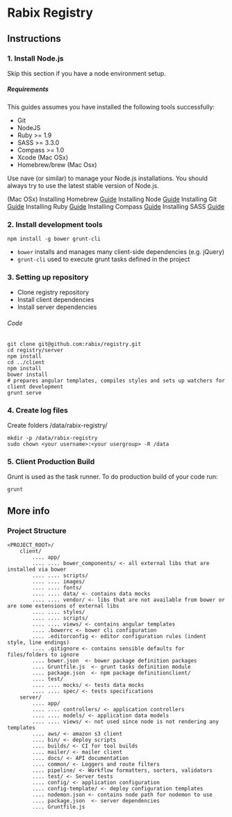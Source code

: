 # Rabix Registry

## Instructions
### 1. Install Node.js

Skip this section if you have a node environment setup.

##### Requirements

This guides assumes you have installed the following tools successfully:
- Git
- NodeJS
- Ruby >= 1.9
- SASS >= 3.3.0
- Compass >= 1.0
- Xcode (Mac OSx)
- Homebrew/brew (Mac Osx)

Use nave (or similar) to manage your Node.js installations. You should always try
to use the latest stable version of Node.js.

(Mac OSx) Installing Homebrew [Guide](http://brew.sh/)
Installing Node [Guide](http://nodejs.org/download/)
Installing Git [Guide](http://git-scm.com/book/en/v2/Getting-Started-Installing-Git)
Installing Ruby [Guide](https://www.ruby-lang.org/en/documentation/installation/)
Installing Compass [Guide](http://compass-style.org/install/)
Installing SASS [Guide](http://sass-lang.com/install)

### 2. Install development tools

	npm install -g bower grunt-cli

- `bower` installs and manages many client-side dependencies (e.g. jQuery)
- `grunt-cli` used to execute grunt tasks defined in the project

### 3. Setting up repository

- Clone registry repository
- Install client dependencies
- Install server dependencies

###### Code

    git clone git@github.com:rabix/registry.git
    cd registry/server
    npm install
    cd ../client
    npm install
    bower install
    # prepares angular templates, compiles styles and sets up watchers for client development
    grunt serve


### 4. Create log files

Create folders /data/rabix-registry/

    mkdir -p /data/rabix-registry
    sudo chown <your username>:<your usergroup> -R /data

### 5. Client Production Build

Grunt is used as the task runner. To do production build of your code run:

	grunt

## More info

### Project Structure
	<PROJECT_ROOT>/
	    client/
            .... app/
            .... .... bower_components/ <- all external libs that are installed via bower
            .... .... scripts/
            .... .... images/
            .... .... fonts/
            .... .... data/ <- contains data mocks
            .... .... vendor/ <- libs that are not available from bower or are some extensions of external libs
            .... .... styles/
            .... .... scripts/
            .... .... views/ <- contains angular templates
            .... .bowerrc <- bower cli configuration
            .... .editorconfig <- editor configuration rules (indent style, line endings)
            .... .gitignore <- contains sensible defaults for files/folders to ignore
            .... bower.json  <- bower package definition packages
            .... Gruntfile.js  <- grunt tasks definition module
            .... package.json  <- npm package definitionclient/
            .... test/
            .... .... mocks/ <- tests data mocks
            .... .... spec/ <- tests specifications
        server/
            .... app/
            .... .... controllers/ <- application controllers
            .... .... models/ <- application data models
            .... .... views/ <- not used since node is not rendering any templates
            .... aws/ <- amazon s3 client
            .... bin/ <- deploy scripts
            .... builds/ <- CI for tool builds
            .... mailer/ <- mailer client
            .... docs/ <- API documentation
            .... common/ <- Loggers and route filters
            .... pipeline/ <- Workflow formatters, sorters, validators
            .... test/ <- Server tests
            .... config/ <- application configuration
            .... config-template/ <- deploy configuration templates
            .... nodemon.json <- contains node path for nodemon to use
            .... package.json  <- server dependencies
            .... Gruntfile.js
